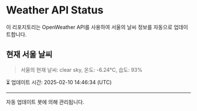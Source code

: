 
# Weather API Status

이 리포지토리는 OpenWeather API를 사용하여 서울의 날씨 정보를 자동으로 업데이트합니다.

## 현재 서울 날씨
> 서울의 현재 날씨: clear sky, 온도: -6.24°C, 습도: 93%

⏳ 업데이트 시간: 2025-02-10 14:46:34 (UTC)

---
자동 업데이트 봇에 의해 관리됩니다.
